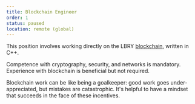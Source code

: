 ```yaml
---
title: Blockchain Engineer
order: 1
status: paused
location: remote (global)
---
```


This position involves working directly on the LBRY [blockchain](https://github.com/lbryio/lbrycrd), written in C++.

Competence with cryptography, security, and networks is mandatory. Experience with blockchain is beneficial but not required.

Blockchain work can be like being a goalkeeper: good work goes under-appreciated, but mistakes are catastrophic. It's helpful to have a mindset that succeeds in the face of these incentives.
